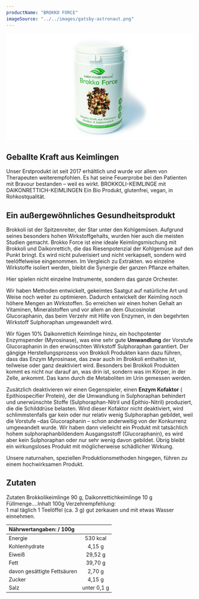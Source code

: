 ```yaml
---
productName: "BROKKO FORCE"
imageSource: "../../images/gatsby-astronaut.png"
---
```

![Produkt](../../images/force_product.jpg)

## Geballte Kraft aus Keimlingen

Unser Erstprodukt ist seit 2017 erhältlich und wurde vor allem von Therapeuten weiterempfohlen. Es hat seine Feuerprobe bei den Patienten mit Bravour bestanden  – weil es wirkt.
BROKKOLI-KEIMLINGE mit DAIKONRETTICH-KEIMLINGEN
Ein Bio Produkt, glutenfrei, vegan,  in Rohkostqualität.


## Ein außergewöhnliches Gesundheitsprodukt
Brokkoli ist der Spitzenreiter, der Star unter den Kohlgemüsen. Aufgrund seines besonders hohen Wirkstoffgehalts, wurden hier auch die meisten Studien gemacht.
Brokko Force ist eine ideale Keimlingsmischung mit Brokkoli und Daikonrettich, die das Riesenpotenzial der Kohlgemüse auf den Punkt bringt.
Es wird nicht pulverisiert und nicht verkapselt, sondern wird teelöffelweise eingenommen.
Im Vergleich zu Extrakten. wo einzelne Wirkstoffe isoliert werden, bleibt die Synergie der ganzen Pflanze erhalten.

Hier spielen nicht einzelne Instrumente, sondern das ganze Orchester.

Wir haben Methoden entwickelt,  gekeimtes Saatgut auf natürliche Art und Weise noch weiter  zu optimieren. Dadurch entwickelt der Keimling  noch höhere Mengen an Wirkstoffen. So erreichen wir einen hohen Gehalt an Vitaminen, Mineralstoffen und vor allem an dem Glucosinolat Glucoraphanin, das beim Verzehr mit Hilfe von Enzymen, in den begehrten Wirkstoff Sulphoraphan umgewandelt wird.

Wir fügen 10% Daikonrettich Keimlinge hinzu,  ein hochpotenter Enzymspender (Myrosinase), was eine sehr gute **Umwandlung**  der Vorstufe  Glucoraphanin in  den erwünschten Wirkstoff Sulphoraphan  garantiert. 
Der gängige Herstellungsprozess von Brokkoli Produkten kann dazu führen, dass das Enzym Myrosinase, das zwar auch im Brokkoli enthalten ist, teilweise oder ganz deaktiviert wird. Besonders bei Brokkoli Produkten kommt es nicht nur darauf an, was drin ist, sondern was im Körper, in der Zelle, ankommt. Das kann durch die Metaboliten im Urin gemessen werden.

Zusätzlich deaktivieren wir einen Gegenspieler, einen **Enzym Kofaktor**
( Epithiospecifier Protein), der die Umwandlung in Sulphoraphan behindert und  unerwünschte Stoffe (Sulphoraphan-Nitril und Epithio-Nitril)  produziert, die die Schilddrüse belasten. Wird dieser Kofaktor nicht deaktiviert, wird schlimmstenfalls gar kein oder nur relativ wenig Sulphoraphan gebildet, weil die Vorstufe –das Glucoraphanin – schon anderweitig von der Konkurrenz umgewandelt wurde. Wir haben dann vielleicht ein Produkt mit tatsächlich hohem sulphoraphanbildendem Ausgangsstoff (Glucoraphanin), es wird aber kein Sulphoraphan oder nur sehr wenig davon gebildet. Übrig bleibt ein wirkungsloses Produkt mit möglicherweise schädlicher Wirkung.

Unsere  naturnahen, speziellen Produktionsmethoden hingegen, führen  zu einem hochwirksamen Produkt.


## Zutaten

Zutaten 
Brokkolikeimlinge  90 g, 
Daikonrettichkeimlinge  10 g
Füllmenge….Inhalt  100g
Verzehrempfehlung:  
1 mal täglich 1 Teelöffel (ca. 3 g) gut zerkauen und mit etwas Wasser einnehmen.



| **Nährwertangaben:  / 100g** |             |
| :--------------------------- | :---------: |
| Energie                      |  530 kcal   |
| Kohlenhydrate                |   4,15  g   |
| Eiweiß                       |   29,52 g   |
| Fett                         |   39,70 g   |
| davon gesättigte Fettsäuren  |   2,70 g    |
| Zucker                       |   4,15 g    |
| Salz                         | unter 0,1 g |

